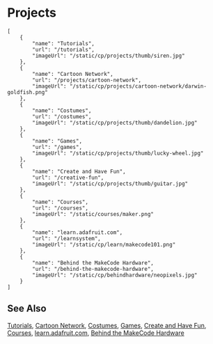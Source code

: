 # Projects

```codecard
[
    {
        "name": "Tutorials",
        "url": "/tutorials",
        "imageUrl": "/static/cp/projects/thumb/siren.jpg"
    },
    {
        "name": "Cartoon Network",
        "url": "/projects/cartoon-network",
        "imageUrl": "/static/cp/projects/cartoon-network/darwin-goldfish.png"
    },
    {
        "name": "Costumes",
        "url": "/costumes",
        "imageUrl": "/static/cp/projects/thumb/dandelion.jpg"
    },
    {
        "name": "Games",
        "url": "/games",
        "imageUrl": "/static/cp/projects/thumb/lucky-wheel.jpg"
    },
    {
        "name": "Create and Have Fun",
        "url": "/creative-fun",
        "imageUrl": "/static/cp/projects/thumb/guitar.jpg"
    },
    {
        "name": "Courses",
        "url": "/courses",
        "imageUrl": "/static/courses/maker.png"
    },
    {
        "name": "learn.adafruit.com",
        "url": "/learnsystem",
        "imageUrl": "/static/cp/learn/makecode101.png"
    },
    {
        "name": "Behind the MakeCode Hardware",
        "url": "/behind-the-makecode-hardware",
        "imageUrl": "/static/cp/behindhardware/neopixels.jpg"
    }
]
```

## See Also

[Tutorials](/tutorials),
[Cartoon Network](/projects/cartoon-network),
[Costumes](/costumes),
[Games](/games),
[Create and Have Fun](/creative-fun),
[Courses](/courses),
[learn.adafruit.com](/learnsystem),
[Behind the MakeCode Hardware](/behind-the-makecode-hardware)

